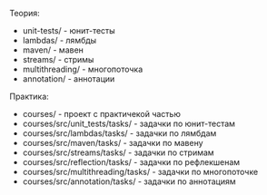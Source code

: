 Теория:
- unit-tests/ - юнит-тесты
- lambdas/ - лямбды
- maven/ - мавен
- streams/ - стримы
- multithreading/ - многопоточка
- annotation/ - аннотации

Практика:
- courses/ - проект с практичекой частью
- courses/src/unit_tests/tasks/ - задачки по юнит-тестам
- courses/src/lambdas/tasks/ - задачки по лямбдам
- courses/src/maven/tasks/ - задачки по мавену
- courses/src/streams/tasks/ - задачки по стримам
- courses/src/reflection/tasks/ - задачки по рефлекшенам
- courses/src/multithreading/tasks/ - задачки по многопоточке
- courses/src/annotation/tasks/ - задачки по аннотациям
